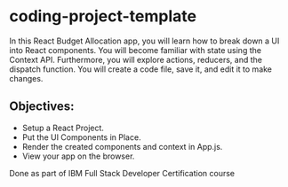 # coding-project-template

In this React Budget Allocation app, you will learn how to break down a UI into React components. You will become familiar with state using the Context API. Furthermore, you will explore actions, reducers, and the dispatch function. You will create a code file, save it, and edit it to make changes.

## Objectives:
* Setup a React Project.
* Put the UI Components in Place.
* Render the created components and context in App.js.
* View your app on the browser.

Done as part of IBM Full Stack Developer Certification course

